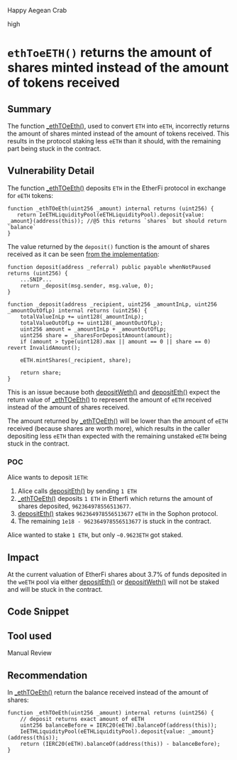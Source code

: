 Happy Aegean Crab

high

# `ethToeETH()` returns the amount of shares minted instead of the amount of tokens received

## Summary
The function [_ethTOeEth()](https://github.com/sherlock-audit/2024-05-sophon/blob/main/farming-contracts/contracts/farm/SophonFarming.sol#L832), used to convert `ETH` into `eETH`, incorrectly returns the amount of shares minted instead of the amount of tokens received. This results in the protocol staking less `eETH` than it should, with the remaining part being stuck in the contract.

## Vulnerability Detail
The function [_ethTOeEth()](https://github.com/sherlock-audit/2024-05-sophon/blob/main/farming-contracts/contracts/farm/SophonFarming.sol#L832) deposits `ETH` in the EtherFi protocol in exchange for `eETH` tokens:
```solidity
function _ethTOeEth(uint256 _amount) internal returns (uint256) {
   return IeETHLiquidityPool(eETHLiquidityPool).deposit{value: _amount}(address(this)); //@5 this returns `shares` but should return `balance`
}
```

The value returned by the `deposit()` function is the amount of shares received as it can be seen [from the implementation](https://etherscan.io/address/0x605f17e88027e25e18c95be0d8011ac969426399#code):
```solidity
function deposit(address _referral) public payable whenNotPaused returns (uint256) {
    ...SNIP...
    return _deposit(msg.sender, msg.value, 0);
}

function _deposit(address _recipient, uint256 _amountInLp, uint256 _amountOutOfLp) internal returns (uint256) {
    totalValueInLp += uint128(_amountInLp);
    totalValueOutOfLp += uint128(_amountOutOfLp);
    uint256 amount = _amountInLp + _amountOutOfLp;
    uint256 share = _sharesForDepositAmount(amount);
    if (amount > type(uint128).max || amount == 0 || share == 0) revert InvalidAmount();

    eETH.mintShares(_recipient, share);

    return share;
}
```

This is an issue because both [depositWeth()](https://github.com/sherlock-audit/2024-05-sophon/blob/main/farming-contracts/contracts/farm/SophonFarming.sol#L535) and [depositEth()](https://github.com/sherlock-audit/2024-05-sophon/blob/main/farming-contracts/contracts/farm/SophonFarming.sol#L503) expect the return value of [_ethTOeEth()](https://github.com/sherlock-audit/2024-05-sophon/blob/main/farming-contracts/contracts/farm/SophonFarming.sol#L832) to represent the amount of `eETH` received instead of the amount of shares received.

The amount returned by [_ethTOeEth()](https://github.com/sherlock-audit/2024-05-sophon/blob/main/farming-contracts/contracts/farm/SophonFarming.sol#L832) will be lower than the amount of `eETH` received (because shares are worth more), which results in the caller depositing less `eETH` than expected with the remaining unstaked `eETH` being stuck in  the contract.

### POC
Alice wants to deposit `1ETH`:
1. Alice calls [depositEth()](https://github.com/sherlock-audit/2024-05-sophon/blob/main/farming-contracts/contracts/farm/SophonFarming.sol#L503) by sending `1 ETH`
2. [_ethTOeEth()](https://github.com/sherlock-audit/2024-05-sophon/blob/main/farming-contracts/contracts/farm/SophonFarming.sol#L832) deposits `1 ETH` in Etherfi which returns the amount of shares deposited, `962364978556513677`.
3. [depositEth()](https://github.com/sherlock-audit/2024-05-sophon/blob/main/farming-contracts/contracts/farm/SophonFarming.sol#L503) stakes `962364978556513677` `eETH` in the Sophon protocol.
4. The remaining `1e18 - 962364978556513677` is stuck in the contract.

Alice wanted to stake `1 ETH`, but only `~0.9623ETH` got staked.

## Impact
At the current valuation of EtherFi shares about 3.7% of funds deposited in the `weETH` pool via either [depositEth()](https://github.com/sherlock-audit/2024-05-sophon/blob/main/farming-contracts/contracts/farm/SophonFarming.sol#L503) or [depositWeth()](https://github.com/sherlock-audit/2024-05-sophon/blob/main/farming-contracts/contracts/farm/SophonFarming.sol#L535) will not be staked and will be stuck in the contract.

## Code Snippet

## Tool used

Manual Review

## Recommendation
In [_ethTOeEth()](https://github.com/sherlock-audit/2024-05-sophon/blob/main/farming-contracts/contracts/farm/SophonFarming.sol#L832) return the balance received instead of the amount of shares:
```solidity
function _ethTOeEth(uint256 _amount) internal returns (uint256) {
    // deposit returns exact amount of eETH
    uint256 balanceBefore = IERC20(eETH).balanceOf(address(this));
    IeETHLiquidityPool(eETHLiquidityPool).deposit{value: _amount}(address(this)); 
    return (IERC20(eETH).balanceOf(address(this)) - balanceBefore);
}
```

